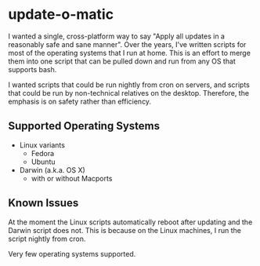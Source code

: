 # update-o-matic

I wanted a single, cross-platform way to say "Apply all updates in a reasonably
safe and sane manner". Over the years, I've written scripts for most of the
operating systems that I run at home. This is an effort to merge them into
one script that can be pulled down and run from any OS that supports bash.

I wanted scripts that could be run nightly from cron on servers, and scripts
that could be run by non-technical relatives on the desktop. Therefore, the
emphasis is on safety rather than efficiency.

## Supported Operating Systems
* Linux variants
  * Fedora
  * Ubuntu
* Darwin (a.k.a. OS X)
  * with or without Macports

## Known Issues

At the moment the Linux scripts automatically reboot after updating and the
Darwin script does not. This is because on the Linux machines, I run the script
nightly from cron. 

Very few operating systems supported.
